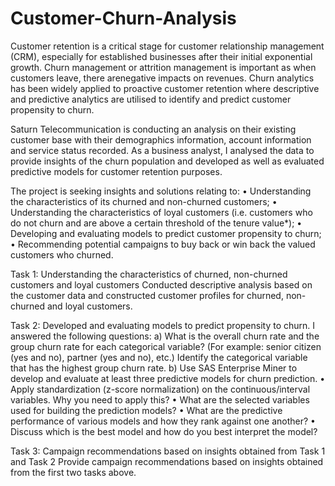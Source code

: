 # Customer-Churn-Analysis
Customer retention is a critical stage for customer relationship management (CRM), especially for established businesses after their initial exponential growth. Churn 
management or attrition management is important as when customers leave, there arenegative impacts on revenues. Churn analytics has been widely applied to proactive customer 
retention where descriptive and predictive analytics are utilised to identify and predict customer propensity to churn.

Saturn Telecommunication is conducting an analysis on their existing customer base with their demographics information, account information and service status recorded. As a 
business analyst, I analysed the data to provide insights of the churn population and developed as well as evaluated predictive models for customer retention purposes.

The project is seeking insights and solutions relating to:
• Understanding the characteristics of its churned and non-churned customers;
• Understanding the characteristics of loyal customers (i.e. customers who do not churn and are above a certain threshold of the tenure value*);
• Developing and evaluating models to predict customer propensity to churn;
• Recommending potential campaigns to buy back or win back the valued customers who churned.


Task 1: Understanding the characteristics of churned, non-churned customers and loyal customers
Conducted descriptive analysis based on the customer data and constructed customer profiles for churned, non-churned and loyal customers.

Task 2: Developed and evaluating models to predict propensity to churn. I answered the following questions:
a) What is the overall churn rate and the group churn rate for each categorical variable? (For 
example: senior citizen (yes and no), partner (yes and no), etc.) Identify the categorical 
variable that has the highest group churn rate.
b) Use SAS Enterprise Miner to develop and evaluate at least three predictive models for 
churn prediction.
• Apply standardization (z-score normalization) on the continuous/interval variables. 
Why you need to apply this? 
• What are the selected variables used for building the prediction models?
• What are the predictive performance of various models and how they rank against 
one another? 
• Discuss which is the best model and how do you best interpret the model?

Task 3: Campaign recommendations based on insights obtained from Task 1 and Task 2
Provide campaign recommendations based on insights obtained from the first two tasks
above. 
